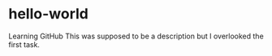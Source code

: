 # hello-world
Learning GitHub
This was supposed to be a description but I overlooked the first task.
